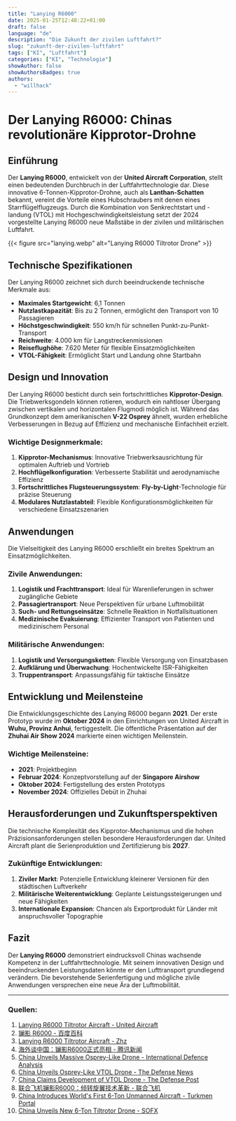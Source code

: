 ```yaml
---
title: "Lanying R6000"
date: 2025-01-25T12:48:22+01:00
draft: false
language: "de"
description: "Die Zukunft der zivilen Luftfahrt?"
slug: "zukunft-der-zivilen-luftfahrt"
tags: ["KI", "Luftfahrt"]
categories: ["KI", "Technologie"]
showAuthor: false
showAuthorsBadges: true
authors:
  - "willhack"
---
```

# Der Lanying R6000: Chinas revolutionäre Kipprotor-Drohne

## Einführung
Der **Lanying R6000**, entwickelt von der **United Aircraft Corporation**, stellt einen bedeutenden Durchbruch in der Luftfahrttechnologie dar. Diese innovative 6-Tonnen-Kipprotor-Drohne, auch als **Lanthan-Schatten** bekannt, vereint die Vorteile eines Hubschraubers mit denen eines Starrflügelflugzeugs. Durch die Kombination von Senkrechtstart und -landung (VTOL) mit Hochgeschwindigkeitsleistung setzt der 2024 vorgestellte Lanying R6000 neue Maßstäbe in der zivilen und militärischen Luftfahrt.

{{< figure src="lanying.webp" alt="Lanying R6000 Tiltrotor Drone" >}}

## Technische Spezifikationen
Der Lanying R6000 zeichnet sich durch beeindruckende technische Merkmale aus:

- **Maximales Startgewicht**: 6,1 Tonnen
- **Nutzlastkapazität**: Bis zu 2 Tonnen, ermöglicht den Transport von 10 Passagieren
- **Höchstgeschwindigkeit**: 550 km/h für schnellen Punkt-zu-Punkt-Transport
- **Reichweite**: 4.000 km für Langstreckenmissionen
- **Reiseflughöhe**: 7.620 Meter für flexible Einsatzmöglichkeiten
- **VTOL-Fähigkeit**: Ermöglicht Start und Landung ohne Startbahn

## Design und Innovation
Der Lanying R6000 besticht durch sein fortschrittliches **Kipprotor-Design**. Die Triebwerksgondeln können rotieren, wodurch ein nahtloser Übergang zwischen vertikalen und horizontalen Flugmodi möglich ist. Während das Grundkonzept dem amerikanischen **V-22 Osprey** ähnelt, wurden erhebliche Verbesserungen in Bezug auf Effizienz und mechanische Einfachheit erzielt.

### Wichtige Designmerkmale:
1. **Kipprotor-Mechanismus**: Innovative Triebwerksausrichtung für optimalen Auftrieb und Vortrieb
2. **Hochflügelkonfiguration**: Verbesserte Stabilität und aerodynamische Effizienz
3. **Fortschrittliches Flugsteuerungssystem**: **Fly-by-Light**-Technologie für präzise Steuerung
4. **Modulares Nutzlastabteil**: Flexible Konfigurationsmöglichkeiten für verschiedene Einsatzszenarien

## Anwendungen
Die Vielseitigkeit des Lanying R6000 erschließt ein breites Spektrum an Einsatzmöglichkeiten.

### Zivile Anwendungen:
1. **Logistik und Frachttransport**: Ideal für Warenlieferungen in schwer zugängliche Gebiete
2. **Passagiertransport**: Neue Perspektiven für urbane Luftmobilität
3. **Such- und Rettungseinsätze**: Schnelle Reaktion in Notfallsituationen
4. **Medizinische Evakuierung**: Effizienter Transport von Patienten und medizinischem Personal

### Militärische Anwendungen:
1. **Logistik und Versorgungsketten**: Flexible Versorgung von Einsatzbasen
2. **Aufklärung und Überwachung**: Hochentwickelte ISR-Fähigkeiten
3. **Truppentransport**: Anpassungsfähig für taktische Einsätze

## Entwicklung und Meilensteine
Die Entwicklungsgeschichte des Lanying R6000 begann **2021**. Der erste Prototyp wurde im **Oktober 2024** in den Einrichtungen von United Aircraft in **Wuhu, Provinz Anhui**, fertiggestellt. Die öffentliche Präsentation auf der **Zhuhai Air Show 2024** markierte einen wichtigen Meilenstein.

### Wichtige Meilensteine:
- **2021**: Projektbeginn
- **Februar 2024**: Konzeptvorstellung auf der **Singapore Airshow**
- **Oktober 2024**: Fertigstellung des ersten Prototyps
- **November 2024**: Offizielles Debüt in Zhuhai

## Herausforderungen und Zukunftsperspektiven
Die technische Komplexität des Kipprotor-Mechanismus und die hohen Präzisionsanforderungen stellen besondere Herausforderungen dar. United Aircraft plant die Serienproduktion und Zertifizierung bis **2027**.

### Zukünftige Entwicklungen:
1. **Ziviler Markt**: Potenzielle Entwicklung kleinerer Versionen für den städtischen Luftverkehr
2. **Militärische Weiterentwicklung**: Geplante Leistungssteigerungen und neue Fähigkeiten
3. **Internationale Expansion**: Chancen als Exportprodukt für Länder mit anspruchsvoller Topographie

## Fazit
Der **Lanying R6000** demonstriert eindrucksvoll Chinas wachsende Kompetenz in der Luftfahrttechnologie. Mit seinem innovativen Design und beeindruckenden Leistungsdaten könnte er den Lufttransport grundlegend verändern. Die bevorstehende Serienfertigung und mögliche zivile Anwendungen versprechen eine neue Ära der Luftmobilität.

---

### Quellen:
1. [Lanying R6000 Tiltrotor Aircraft - United Aircraft](https://www.uatair.com/en/product/info/71.html)
2. [镧影 R6000 - 百度百科](https://baike.baidu.com/item/%E9%95%A7%E5%BD%B1%20R6000/64998983)
3. [Lanying R6000 Tiltrotor Aircraft - Zhz](https://www.zhz.com/en/product/info/62.html)
4. [海外谈中国：镧影R6000正式亮相 - 腾讯新闻](https://news.qq.com/rain/a/20241015A04CYW00)
5. [China Unveils Massive Osprey-Like Drone - International Defence Analysis](https://internationaldefenceanalysis.com/china-unveils-massive-osprey-like-drone-the-lanying-r6000/)
6. [China Unveils Osprey-Like VTOL Drone - The Defense News](https://www.thedefensenews.com/news-details/China-Unveils-Osprey-Like-VTOL-Drone-Lanying-R6000-Capable-of-2-Ton-Payload-and-4000km-Range/)
7. [China Claims Development of VTOL Drone - The Defense Post](https://thedefensepost.com/2024/10/18/china-development-vtol-drone/)
8. [联合飞机镧影R6000：倾转旋翼技术革新 - 联合飞机](https://www.aibangfly.com/a/7549)
9. [China Introduces World's First 6-Ton Unmanned Aircraft - Turkmen Portal](https://turkmenportal.com/en/blog/83671/china-introduced-the-worlds-first-6ton-unmanned-aircraft)
10. [China Unveils New 6-Ton Tiltrotor Drone - SOFX](https://www.sofx.com/china-unveils-new-6-ton-tiltrotor-drone/)
